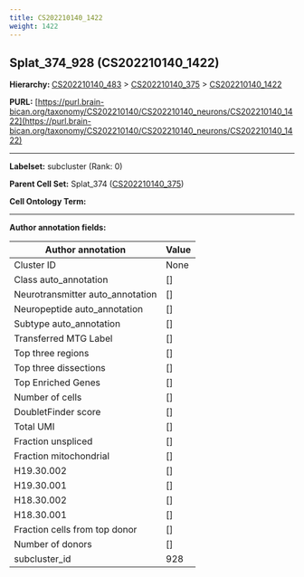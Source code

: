 ```yaml
---
title: CS202210140_1422
weight: 1422
---
```

## Splat_374_928 (CS202210140_1422)
<b>Hierarchy: </b>
[CS202210140_483](../CS202210140_483) >
[CS202210140_375](../CS202210140_375) >
[CS202210140_1422](../CS202210140_1422)

**PURL:** [https://purl.brain-bican.org/taxonomy/CS202210140/CS202210140_neurons/CS202210140_1422](https://purl.brain-bican.org/taxonomy/CS202210140/CS202210140_neurons/CS202210140_1422)

---


**Labelset:** subcluster (Rank: 0)

**Parent Cell Set:** Splat_374 ([CS202210140_375](../CS202210140_375))



**Cell Ontology Term:** 

[MARKER GENES.]: #


---

[TRANSFERRED ANNOTATIONS.]: #


[AUTHOR ANNOTATION FIELDS.]: #


**Author annotation fields:**

| Author annotation | Value |
|-------------------|-------|
|Cluster ID|None|
|Class auto_annotation|[]|
|Neurotransmitter auto_annotation|[]|
|Neuropeptide auto_annotation|[]|
|Subtype auto_annotation|[]|
|Transferred MTG Label|[]|
|Top three regions|[]|
|Top three dissections|[]|
|Top Enriched Genes|[]|
|Number of cells|[]|
|DoubletFinder score|[]|
|Total UMI|[]|
|Fraction unspliced|[]|
|Fraction mitochondrial|[]|
|H19.30.002|[]|
|H19.30.001|[]|
|H18.30.002|[]|
|H18.30.001|[]|
|Fraction cells from top donor|[]|
|Number of donors|[]|
|subcluster_id|928|
